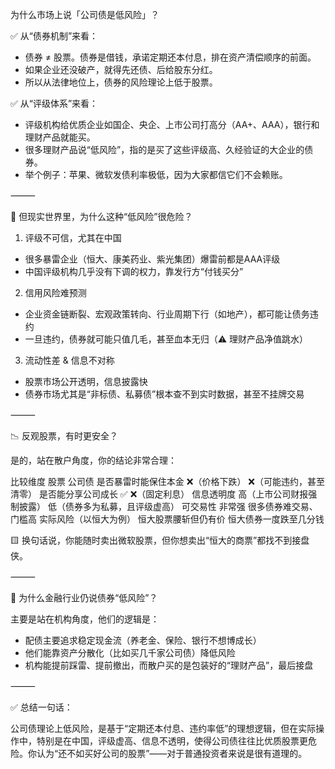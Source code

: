 为什么市场上说「公司债是低风险」？

✅ 从“债券机制”来看：
- 债券 ≠ 股票。债券是借钱，承诺定期还本付息，排在资产清偿顺序的前面。
- 如果企业还没破产，就得先还债、后给股东分红。
- 所以从法律地位上，债券的风险理论上低于股票。

✅ 从“评级体系”来看：
- 评级机构给优质企业如国企、央企、上市公司打高分（AA+、AAA），银行和理财产品就能买。
- 很多理财产品说“低风险”，指的是买了这些评级高、久经验证的大企业的债券。
- 举个例子：苹果、微软发债利率极低，因为大家都信它们不会赖账。

⸻

🚨 但现实世界里，为什么这种“低风险”很危险？

1. 评级不可信，尤其在中国
- 很多暴雷企业（恒大、康美药业、紫光集团）爆雷前都是AAA评级
- 中国评级机构几乎没有下调的权力，靠发行方“付钱买分”

2. 信用风险难预测
- 企业资金链断裂、宏观政策转向、行业周期下行（如地产），都可能让债务违约
- 一旦违约，债券就可能只值几毛，甚至血本无归（⚠️ 理财产品净值跳水）

3. 流动性差 & 信息不对称
- 股票市场公开透明，信息披露快
- 债券市场尤其是“非标债、私募债”根本查不到实时数据，甚至不挂牌交易

⸻

📉 反观股票，有时更安全？

是的，站在散户角度，你的结论非常合理：

比较维度	股票	公司债
是否暴雷时能保住本金	❌（价格下跌）	❌（可能违约，甚至清零）
是否能分享公司成长	✅	❌（固定利息）
信息透明度	高（上市公司财报强制披露）	低（债券多为私募，且评级虚高）
可交易性	非常强	很多债券难交易、门槛高
实际风险（以恒大为例）	恒大股票腰斩但仍有价	恒大债券一度跌至几分钱

🟨 换句话说，你能随时卖出微软股票，但你想卖出“恒大的商票”都找不到接盘侠。

⸻

🧠 为什么金融行业仍说债券“低风险”？

主要是站在机构角度，他们的逻辑是：
- 配债主要追求稳定现金流（养老金、保险、银行不想博成长）
- 他们能靠资产分散化（比如买几千家公司债）降低风险
- 机构能提前踩雷、提前撤出，而散户买的是包装好的“理财产品”，最后接盘

⸻

✅ 总结一句话：

公司债理论上低风险，是基于“定期还本付息、违约率低”的理想逻辑，但在实际操作中，特别是在中国，评级虚高、信息不透明，使得公司债往往比优质股票更危险。你认为“还不如买好公司的股票”——对于普通投资者来说是很有道理的。
